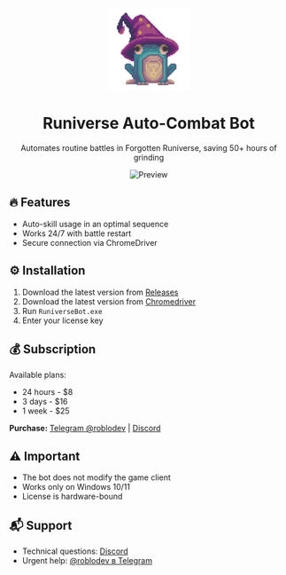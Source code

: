 <div align="center">
  <img src="assets/logo.png" width="150">
  <h1>Runiverse Auto-Combat Bot</h1>
  <p>Automates routine battles in Forgotten Runiverse, saving 50+ hours of grinding</p>
  
  ![Preview](assets/preview.gif)
</div>

## 🔥 Features
- Auto-skill usage in an optimal sequence
- Works 24/7 with battle restart
- Secure connection via ChromeDriver

## ⚙️ Installation
1. Download the latest version from [Releases](https://github.com/Roblodevv/Forgotten_Runiverse_Bot)
2. Download the latest version from [Chromedriver](https://googlechromelabs.github.io/chrome-for-testing/)
3. Run `RuniverseBot.exe`
4. Enter your license key

## 💰 Subscription
Available plans:
- 24 hours - $8
- 3 days - $16
- 1 week - $25

**Purchase:** [Telegram @roblodev](https://t.me/roblodev) | [Discord](https://discord.gg/Tj6fvJTm)

## ⚠️ Important
- The bot does not modify the game client
- Works only on Windows 10/11
- License is hardware-bound

## 📬 Support
- Technical questions: [Discord](https://discord.gg/Tj6fvJTm)
- Urgent help: [@roblodev в Telegram](https://t.me/roblodev)
